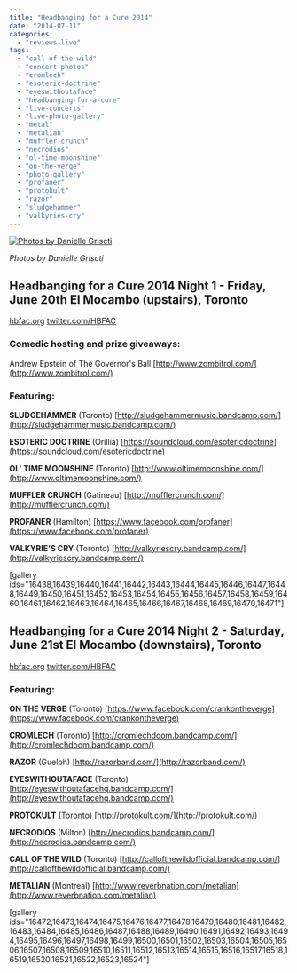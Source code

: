 ```yaml
---
title: "Headbanging for a Cure 2014"
date: "2014-07-11"
categories: 
  - "reviews-live"
tags: 
  - "call-of-the-wild"
  - "concert-photos"
  - "cromlech"
  - "esoteric-doctrine"
  - "eyeswithoutaface"
  - "headbanging-for-a-cure"
  - "live-concerts"
  - "live-photo-gallery"
  - "metal"
  - "metalian"
  - "muffler-crunch"
  - "necrodios"
  - "ol-time-moonshine"
  - "on-the-verge"
  - "photo-gallery"
  - "profaner"
  - "protokult"
  - "razor"
  - "sludgehammer"
  - "valkyries-cry"
---
```


[![Photos by Danielle Griscti](https://hellbound.ca/wp-content/uploads/2014/07/1-IMG_7268_night2open.jpg)](https://hellbound.ca/wp-content/uploads/2014/07/1-IMG_7268_night2open.jpg)

_Photos by Danielle Griscti_

## Headbanging for a Cure 2014 Night 1 - Friday, June 20th El Mocambo (upstairs), Toronto

[hbfac.org](http://hbfac.org) [twitter.com/HBFAC](https://twitter.com/HBFAC)

### Comedic hosting and prize giveaways:

Andrew Epstein of The Governor's Ball [http://www.zombitrol.com/](http://www.zombitrol.com/)

### Featuring:

**SLUDGEHAMMER** (Toronto) [http://sludgehammermusic.bandcamp.com/](http://sludgehammermusic.bandcamp.com/)

**ESOTERIC DOCTRINE** (Orillia) [https://soundcloud.com/esotericdoctrine](https://soundcloud.com/esotericdoctrine)

**OL' TIME MOONSHINE** (Toronto) [http://www.oltimemoonshine.com/](http://www.oltimemoonshine.com/)

**MUFFLER CRUNCH** (Gatineau) [http://mufflercrunch.com/](http://mufflercrunch.com/)

**PROFANER** (Hamilton) [https://www.facebook.com/profaner](https://www.facebook.com/profaner)

**VALKYRIE'S CRY** (Toronto) [http://valkyriescry.bandcamp.com/](http://valkyriescry.bandcamp.com/)

\[gallery ids="16438,16439,16440,16441,16442,16443,16444,16445,16446,16447,16448,16449,16450,16451,16452,16453,16454,16455,16456,16457,16458,16459,16460,16461,16462,16463,16464,16465,16466,16467,16468,16469,16470,16471"\]

## Headbanging for a Cure 2014 Night 2 - Saturday, June 21st El Mocambo (downstairs), Toronto

[hbfac.org](http://hbfac.org) [twitter.com/HBFAC](https://twitter.com/HBFAC)

### Featuring:

**ON THE VERGE** (Toronto) [https://www.facebook.com/crankontheverge](https://www.facebook.com/crankontheverge)

**CROMLECH** (Toronto) [http://cromlechdoom.bandcamp.com/](http://cromlechdoom.bandcamp.com/)

**RAZOR** (Guelph) [http://razorband.com/](http://razorband.com/)

**EYESWITHOUTAFACE** (Toronto) [http://eyeswithoutafacehq.bandcamp.com/](http://eyeswithoutafacehq.bandcamp.com/)

**PROTOKULT** (Toronto) [http://protokult.com/](http://protokult.com/)

**NECRODIOS** (Milton) [http://necrodios.bandcamp.com/](http://necrodios.bandcamp.com/)

**CALL OF THE WILD** (Toronto) [http://callofthewildofficial.bandcamp.com/](http://callofthewildofficial.bandcamp.com/)

**METALIAN** (Montreal) [http://www.reverbnation.com/metalian](http://www.reverbnation.com/metalian)

\[gallery ids="16472,16473,16474,16475,16476,16477,16478,16479,16480,16481,16482,16483,16484,16485,16486,16487,16488,16489,16490,16491,16492,16493,16494,16495,16496,16497,16498,16499,16500,16501,16502,16503,16504,16505,16506,16507,16508,16509,16510,16511,16512,16513,16514,16515,16516,16517,16518,16519,16520,16521,16522,16523,16524"\]
